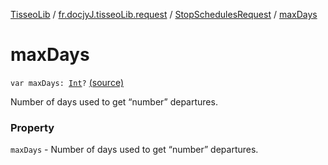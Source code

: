[TisseoLib](../../index.md) / [fr.docjyJ.tisseoLib.request](../index.md) / [StopSchedulesRequest](index.md) / [maxDays](./max-days.md)

# maxDays

`var maxDays: `[`Int`](https://kotlinlang.org/api/latest/jvm/stdlib/kotlin/-int/index.html)`?` [(source)](https://github.com/docjyj/tisseoLib/tree/master/src/main/kotlin/fr/docjyJ/tisseoLib/request/StopSchedulesRequest.kt#L55)

Number of days used to get “number” departures.

### Property

`maxDays` - Number of days used to get “number” departures.